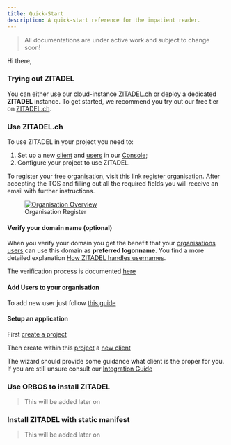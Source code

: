 ```yaml
---
title: Quick-Start
description: A quick-start reference for the impatient reader.
---
```


> All documentations are under active work and subject to change soon!

Hi there, 

### Trying out ZITADEL

You can either use our cloud-instance [ZITADEL.ch](https://zitadel.ch) or deploy a dedicated **ZITADEL** instance. To get started, we recommend you try out our free tier on [ZITADEL.ch](https://zitadel.ch).

### Use ZITADEL.ch

To use ZITADEL in your project you need to:
1. Set up a new [client](administrate#What_are_clients) and [users](administrate#What_are_users) in our [Console](administrate#What_is_Console);
2. Configure your project to use ZITADEL.

To register your free [organisation](administrate#Organisations), visit this link [register organisation](https://accounts.zitadel.ch/register/org).
After accepting the TOS and filling out all the required fields you will receive an email with further instructions.

<div class="zitadel-gallery" itemscope itemtype="http://schema.org/ImageGallery">
    <figure itemprop="associatedMedia" itemscope itemtype="http://schema.org/ImageObject">
        <a href="img/accounts_org_register.png" itemprop="contentUrl" data-size="1472x1000">
            <img src="img/accounts_org_register.png" itemprop="thumbnail" alt="Organisation Overview" />
        </a>
        <figcaption itemprop="caption description">Organisation Register</figcaption>
    </figure>
</div>

#### Verify your domain name (optional)

When you verify your domain you get the benefit that your [organisations](administrate#Organisations) [users](administrate#Users) can use this domain as **preferred logonname**. You find a more detailed explanation [How ZITADEL handles usernames](administrate#How_ZITADEL_handles_usernames).

The verification process is documented [here](administrate#Verify_a_domain_name)

#### Add Users to your organisation

To add new user just follow [this guide](administrate#Create_Users)

#### Setup an application

First [create a project](administrate#Create_a_project)

Then create within this [project](administrate#Projects) a [new client](administrate#Create_a_client)

The wizard should provide some guidance what client is the proper for you. If you are still unsure consult our [Integration Guide](integrate#Overview)

### Use ORBOS to install ZITADEL

> This will be added later on

### Install ZITADEL with static manifest

> This will be added later on
